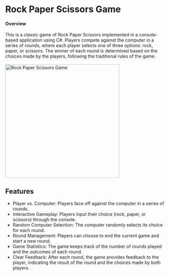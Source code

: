 # Rock Paper Scissors Game
<div>
  <h4>Overview</h4>
This is a classic game of Rock Paper Scissors implemented in a console-based application using C#. Players compete against the computer in a series of rounds, where each player selects one of three options: rock, paper, or scissors. The winner of each round is determined based on the choices made by the players, following the traditional rules of the game.<br><br>
<img src="https://usercontent1.hubstatic.com/8935350_f520.jpg" alt="Rock Paper Scissors Game" height= 360, width=360>

<h2>Features</h2>
<ul>
<li>Player vs. Computer: Players face off against the computer in a series of rounds.
<li>Interactive Gameplay: Players input their choice (rock, paper, or scissors) through the console.
<li>Random Computer Selection: The computer randomly selects its choice for each round.
<li>Round Management: Players can choose to end the current game and start a new round.
<li>Game Statistics: The game keeps track of the number of rounds played and the outcomes of each round.
<li>Clear Feedback: After each round, the game provides feedback to the player, indicating the result of the round and the choices made by both players.

</ul>
</div>

